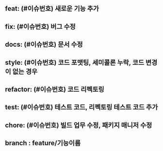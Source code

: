 ## feat: (#이슈번호) 새로운 기능 추가
## fix: (#이슈번호) 버그 수정
## docs: (#이슈번호) 문서 수정
## style: (#이슈번호) 코드 포맷팅, 세미콜론 누락, 코드 변경이 없는 경우
## refactor: (#이슈번호) 코드 리펙토링
## test: (#이슈번호) 테스트 코드, 리펙토링 테스트 코드 추가
## chore: (#이슈번호) 빌드 업무 수정, 패키지 매니저 수정

## branch : feature/기능이름
